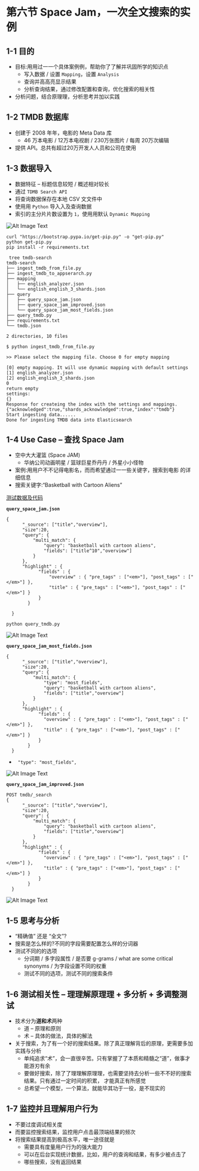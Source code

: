 # **第六节 Space Jam，一次全文搜索的实例**

## **1-1 目的**

* 目标:⽤用过⼀一个具体案例例，帮助你了了解并巩固所学的知识点 
	* 写⼊数据 / 设置 `Mapping`，设置 `Analysis`
	* 查询并⾼高亮显示结果
	* 分析查询结果，通过修改配置和查询，优化搜索的相关性
* 分析问题，结合原理理，分析思考并加以实践

## **1-2 TMDB 数据库**

* 创建于 2008 年年，电影的 Meta Data 库
	* 46 万本电影 / 12万本电视剧 / 230万张图片 / 每周 20万次编辑
* 提供 API。总共有超过20万开发⼈人员和公司在使⽤


## **1-3 数据导入**

* 数据特征 – 标题信息较短 / 概述相对较⻓
* 通过 `TDMB Search API`
* 将查询数据保存在本地 CSV ⽂文件中
* 使⽤用 `Python` 导⼊入及查询数据
* 索引的主分⽚片数设置为 `1`，使⽤用默认 `Dynamic Mapping`

![Alt Image Text](../images/chap4_6_1.png "Body image") 

```
curl "https://bootstrap.pypa.io/get-pip.py" -o "get-pip.py"
python get-pip.py
pip install -r requirements.txt
```

```
 tree tmdb-search
tmdb-search
├── ingest_tmdb_from_file.py
├── ingest_tmdb_to_appserarch.py
├── mapping
│   ├── english_analyzer.json
│   └── english_english_3_shards.json
├── query
│   ├── query_space_jam.json
│   ├── query_space_jam_improved.json
│   └── query_space_jam_most_fields.json
├── query_tmdb.py
├── requirements.txt
└── tmdb.json

2 directories, 10 files
```

```
$ python ingest_tmdb_from_file.py 

>> Please select the mapping file. Choose 0 for empty mapping

[0] empty mapping. It will use dynamic mapping with default settings
[1] english_analyzer.json
[2] english_english_3_shards.json
0
return empty
settings:
{}
Response for createing the index with the settings and mappings. {"acknowledged":true,"shards_acknowledged":true,"index":"tmdb"}
Start ingesting data......
Done for ingesting TMDB data into Elasticsearch
```

## **1-4 Use Case – 查找 Space Jam**

* 空中⼤大灌篮 (Space JAM)
	* 华纳公司动画明星 / 篮球巨星乔丹丹 / 外星⼩小怪物
* 案例:⽤用户不不记得电影名，⽽而希望通过⼀一些关键字，搜索到电影 的详细信息
* 搜索关键字:“Basketball with Cartoon Aliens”

[测试数据及代码](https://github.com/geektime-geekbang/geektime-ELK/tree/master/tmdb-search)

**`query_space_jam.json`**

```
{
      "_source": ["title","overview"],
      "size":20,
      "query": {
          "multi_match": {
              "query": "basketball with cartoon aliens",
              "fields": ["title^10","overview"]
          }
      },
      "highlight" : {
            "fields" : {
                "overview" : { "pre_tags" : ["<em>"], "post_tags" : ["</em>"] },
                "title" : { "pre_tags" : ["<em>"], "post_tags" : ["</em>"] }
            }
        }

  }
```

```
python query_tmdb.py
```

![Alt Image Text](../images/chap4_6_2.png "Body image") 


**`query_space_jam_most_fields.json`**

```
{
      "_source": ["title","overview"],
      "size":20,
      "query": {
          "multi_match": {
              "type": "most_fields",
              "query": "basketball with cartoon aliens",
              "fields": ["title","overview"]
          }
      },
      "highlight" : {
            "fields" : {
              "overview" : { "pre_tags" : ["<em>"], "post_tags" : ["</em>"] },
              "title" : { "pre_tags" : ["<em>"], "post_tags" : ["</em>"] }
            }
        }
  }
```

* ` "type": "most_fields",`

![Alt Image Text](../images/chap4_6_3.png "Body image") 


**`query_space_jam_improved.json`**

```
POST tmdb/_search
{
      "_source": ["title","overview"],
      "size":20,
      "query": {
          "multi_match": {
              "query": "basketball with cartoon aliens",
              "fields": ["title","overview"]
          }
      },
      "highlight" : {
            "fields" : {
              "overview" : { "pre_tags" : ["<em>"], "post_tags" : ["</em>"] },
              "title" : { "pre_tags" : ["<em>"], "post_tags" : ["</em>"] }
            }
        }
  }
```

![Alt Image Text](../images/chap4_6_4.png "Body image") 

## **1-5 思考与分析**

* “精确值” 还是 “全⽂”?
* 搜索是怎么样的?不同的字段需要配置怎么样的分词器
* 测试不同的的选项
	* 分词期 / 多字段属性 / 是否要 g-grams / what are some critical synonyms / 为字段设置不同的权重
	* 测试不同的选项，测试不同的搜索条件


## **1-6 测试相关性 – 理理解原理理 + 多分析 + 多调整测试**

* 技术分为**道和术**两种
	* 道 – 原理和原则
	* 术 – 具体的做法，具体的解法
* 关于搜索，为了有⼀个好的搜索结果。除了真正理解背后的原理，更需要多加实践与分析
	* 单纯追求“术”，会⼀直很⾟苦。只有掌握了了本质和精髓之“道”，做事才能游刃有余
	* 要做好搜索，除了了理理解原理理，也需要坚持去分析⼀些不不好的搜索结果。只有通过⼀定时间的积累，
才能真正有所感觉
	* 总希望⼀个模型，⼀个算法，就能毕其功于⼀役，是不现实的

## **1-7 监控并且理解⽤户⾏为**

* 不要过度调试相关度
* 而要监控搜索结果，监控用户点击最顶端结果的频次
* 将搜索结果提⾼到极⾼水平，唯⼀途径就是
	* 需要具有度量用户⾏为的强⼤能⼒
	* 可以在后台实现统计数据，⽐如，⽤户的查询和结果，有多少被点击了
	* 哪些搜索，没有返回结果	


